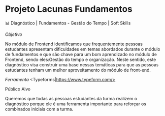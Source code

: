 # Projeto Lacunas Fundamentos

📊 Diagnóstico | Fundamentos - Gestão do Tempo | Soft Skills

*Objetivo*

No módulo de Frontend identificamos que frequentemente pessoas estudantes apresentam dificuldades em temas abordados durante o módulo de fundamentos e que são chave para um bom aprendizado no módulo de Frontend, sendo eles:Gestão do tempo e organização. Neste sentido, este diagnóstico visa construir uma base nessas temáticas para que as pessoas estudantes tenham um melhor aproveitamento do módulo de front-end.

*Ferramenta*
<Typeforms|https://www.typeform.com/> 


Público Alvo

Queremos que todas as pessoas estudantes da turma realizem o diagnóstico porque ele é uma ferramenta importante para reforçar os combinados iniciais com a turma. 
